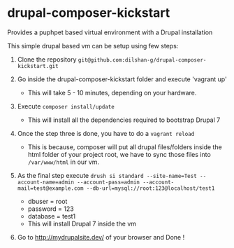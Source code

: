 # drupal-composer-kickstart
Provides a puphpet based virtual environment with a Drupal installation

This simple drupal based vm can be setup using few steps:

1) Clone the repository `git@github.com:dilshan-g/drupal-composer-kickstart.git`
2) Go inside the drupal-composer-kickstart folder and execute 'vagrant up'
   - This will take 5 - 10 minutes, depending on your hardware.
3) Execute `composer install/update`
   - This will install all the dependencies required to bootstrap Drupal 7
4) Once the step three is done, you have to do a `vagrant reload`
   - This is because, composer will put all drupal files/folders inside the html folder of your project root,
   we have to sync those files into `/var/www/html` in our vm.
5) As the final step execute
`drush si standard --site-name=Test --account-name=admin --account-pass=admin --account-mail=test@example.com --db-url=mysql://root:123@localhost/test1`

   - dbuser = root
   - password = 123
   - database = test1
   - This will install Drupal 7 inside the vm

6) Go to http://mydrupalsite.dev/ of your browser and Done !